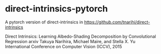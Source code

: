 # direct-intrinsics-pytorch
A pytorch version of direct-intrinsics in https://github.com/tnarihi/direct-intrinsics

Direct Intrinsics: Learning Albedo-Shading Decomposition by Convolutional Regression arxiv Takuya Narihira, Michael Maire, 
and Stella X. Yu International Conference on Computer Vision (ICCV), 2015
